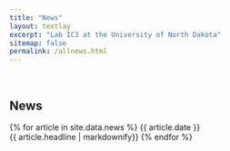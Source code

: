```yaml
---
title: "News"
layout: textlay
excerpt: "Lab IC3 at the University of North Dakota"
sitemap: false
permalink: /allnews.html
---
```


<p>&nbsp;</p>

## News

{% for article in site.data.news %}
{{ article.date }} <br> {{ article.headline | markdownify}}
{% endfor %}
